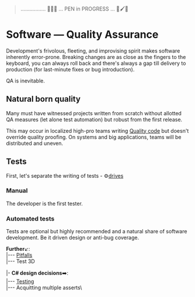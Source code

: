> ................. 🚧🐝🚧 ... PEN in PROGRESS ... 🚧🖌️🚧 

# Software &mdash; Quality Assurance

Development's frivolous, fleeting, and improvising spirit makes software inherently error-prone. Breaking changes are as close as the fingers to the keyboard, you can always roll back and there's always a gap till delivery to production (for last-minute fixes or bug introduction).

QA is inevitable.

## Natural born quality

Many must have witnessed projects written from scratch without allotted QA measures (let alone test automation) but robust from the first release. 

This may occur in localized high-pro teams writing [Quality code](README+/code-quality.md) but doesn't override quality proofing. On systems and big applications, teams will be distributed and uneven.

## Tests

First, let's separate the writing of tests - ⚙️[drives](../design/drive)

### Manual

The developer is the first tester.

### Automated tests

Tests are optional but highly recommended and a natural share of software development. Be it driven design or anti-bug coverage.


**Further**↙️:\
|--- [Pitfalls](README+/tests-pitfalls.md)\
|--- Test 3D

|- **C# design decisions**➡️:\
|--- [Testing](https://github.com/Kyriosity/use-dev/blob/main/README+/decisions/README+/testing)\
|--- Acquitting multiple asserts\




